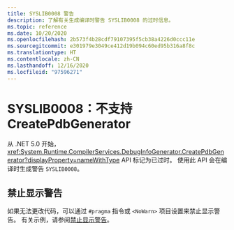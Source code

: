 ```yaml
---
title: SYSLIB0008 警告
description: 了解有关生成编译时警告 SYSLIB0008 的过时信息。
ms.topic: reference
ms.date: 10/20/2020
ms.openlocfilehash: 2b573f4b28cdf79107395f5cb38a4226d0ccc11e
ms.sourcegitcommit: e301979e3049ce412d19b094c60ed95b316a8f8c
ms.translationtype: HT
ms.contentlocale: zh-CN
ms.lasthandoff: 12/16/2020
ms.locfileid: "97596271"
---
```

# <a name="syslib0008-createpdbgenerator-is-not-supported"></a>SYSLIB0008：不支持 CreatePdbGenerator

从 .NET 5.0 开始，<xref:System.Runtime.CompilerServices.DebugInfoGenerator.CreatePdbGenerator?displayProperty=nameWithType> API 标记为已过时。 使用此 API 会在编译时生成警告 `SYSLIB0008`。

## <a name="suppress-the-warning"></a>禁止显示警告

如果无法更改代码，可以通过 `#pragma` 指令或 `<NoWarn>` 项目设置来禁止显示警告。 有关示例，请参阅[禁止显示警告](../syslib-obsoletions.md#suppress-warnings)。
